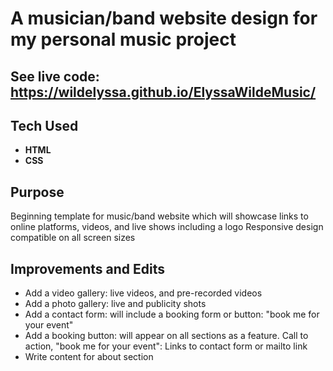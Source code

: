 # A musician/band website design for my personal music project

## See live code: https://wildelyssa.github.io/ElyssaWildeMusic/

## Tech Used
* **HTML**
* **CSS**

## Purpose
Beginning template for music/band website which will showcase links to online platforms, videos, and live shows including a logo
Responsive design compatible on all screen sizes


## Improvements and Edits
* Add a video gallery: live videos, and pre-recorded videos
* Add a photo gallery: live and publicity shots
* Add a contact form: will include a booking form or button: "book me for your event"
* Add a booking button: will appear on all sections as a feature. Call to action, "book me for your event": Links to contact form or mailto link
* Write content for about section

